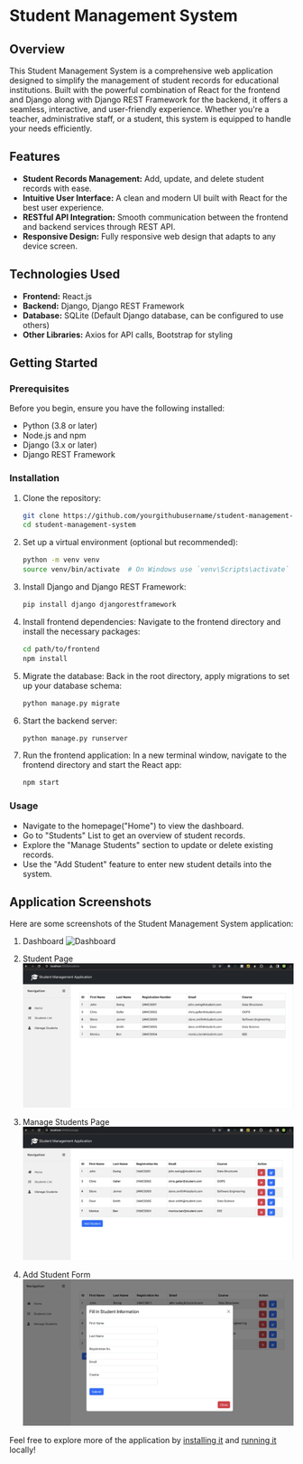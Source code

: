 # Student Management System

## Overview
This Student Management System is a comprehensive web application designed to simplify the management of student records for educational institutions. Built with the powerful combination of React for the frontend and Django along with Django REST Framework for the backend, it offers a seamless, interactive, and user-friendly experience. Whether you're a teacher, administrative staff, or a student, this system is equipped to handle your needs efficiently.

## Features
- **Student Records Management:** Add, update, and delete student records with ease.
- **Intuitive User Interface:** A clean and modern UI built with React for the best user experience.
- **RESTful API Integration:** Smooth communication between the frontend and backend services through REST API.
- **Responsive Design:** Fully responsive web design that adapts to any device screen.

## Technologies Used
- **Frontend:** React.js
- **Backend:** Django, Django REST Framework
- **Database:** SQLite (Default Django database, can be configured to use others)
- **Other Libraries:** Axios for API calls, Bootstrap for styling

## Getting Started
### Prerequisites
Before you begin, ensure you have the following installed:
- Python (3.8 or later)
- Node.js and npm
- Django (3.x or later)
- Django REST Framework

### Installation
1. Clone the repository:
    ```bash
    git clone https://github.com/yourgithubusername/student-management-system.git
    cd student-management-system
    ```

2. Set up a virtual environment (optional but recommended):
    ```bash
    python -m venv venv
    source venv/bin/activate  # On Windows use `venv\Scripts\activate`
    ```

3. Install Django and Django REST Framework:
    ```bash
    pip install django djangorestframework
    ```

4. Install frontend dependencies:
    Navigate to the frontend directory and install the necessary packages:
    ```bash
    cd path/to/frontend
    npm install
    ```

5. Migrate the database:
    Back in the root directory, apply migrations to set up your database schema:
    ```bash
    python manage.py migrate
    ```

6. Start the backend server:
    ```bash
    python manage.py runserver
    ```

7. Run the frontend application:
    In a new terminal window, navigate to the frontend directory and start the React app:
    ```bash
    npm start
    ```

### Usage
- Navigate to the homepage("Home") to view the dashboard.
- Go to "Students" List to get an overview of student records.
- Explore the "Manage Students" section to update or delete existing records.
- Use the "Add Student" feature to enter new student details into the system.


## Application Screenshots

Here are some screenshots of the Student Management System application:

1. Dashboard
   ![Dashboard](./screenshots/SMS1.png)

2. Student Page
   ![Student List](./screenshots/SMS2.png)

3. Manage Students Page
   ![Manage Students](./screenshots/SMS3.png)

4. Add Student Form
   ![Add Student](./screenshots/SMS4.png)

Feel free to explore more of the application by [installing it](#installation) and [running it](#usage) locally!
